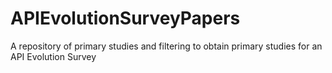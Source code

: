 # APIEvolutionSurveyPapers
A repository of primary studies and filtering to obtain primary studies for an API Evolution Survey
